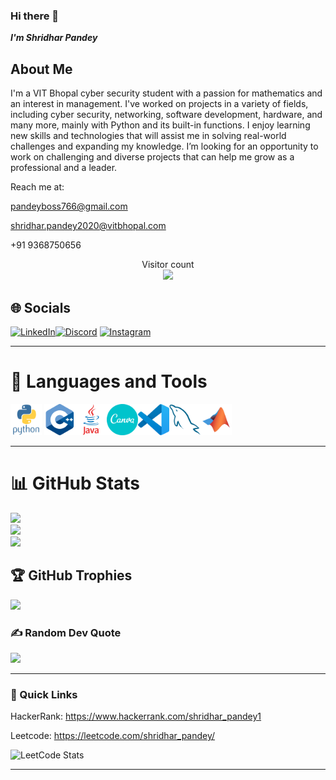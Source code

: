 ### Hi there 👋
***I'm Shridhar Pandey*** 


## About Me
I'm a VIT Bhopal cyber security student with a passion for mathematics and an interest in management. I've worked on projects in a variety of fields, including cyber security, networking, software development, hardware, and many more, mainly with Python and its built-in functions. I enjoy learning new skills and technologies that will assist me in solving real-world challenges and expanding my knowledge. I’m looking for an opportunity to work on challenging and diverse projects that can help me grow as a professional and a leader.

Reach me at: 

pandeyboss766@gmail.com

shridhar.pandey2020@vitbhopal.com

+91 9368750656

<p align="center"> 
  Visitor count<br>
  <img src="https://profile-counter.glitch.me/Shridhar-Pandey/count.svg" />
</p>

## 🌐 Socials

<!-- <div id="header" align="center">
  <img src="https://media.giphy.com/media/M9gbBd9nbDrOTu1Mqx/giphy.gif" width="100"/>
</div> -->

 [![LinkedIn](https://img.shields.io/badge/LinkedIn-%230077B5.svg?logo=linkedin&logoColor=white)](https://www.linkedin.com/in/shridhar-pandey)[![Discord](https://img.shields.io/badge/Discord-@shridhar%20Pandey#8065-7289DA?logo=discord&logoColor=white)](https://discord.gg/#8065)
[![Instagram](https://img.shields.io/badge/Instagram-%23E4405F.svg?logo=Instagram&logoColor=white)](https://www.instagram.com/shridhar_siddheshwar_pandey/) 

---

# :book: Languages and Tools

<img src="https://github.com/devicons/devicon/blob/master/icons/python/python-original-wordmark.svg" alt="python logo"  width="50" height ="50" /> <img src="https://github.com/devicons/devicon/blob/master/icons/cplusplus/cplusplus-original.svg" alt="Cplusplus logo"  width="50" height ="50" /><img src="https://github.com/devicons/devicon/blob/master/icons/java/java-original-wordmark.svg" alt="JAVA logo"  width="50" height ="50" /><img src="https://github.com/devicons/devicon/blob/master/icons/canva/canva-original.svg" alt="Canva logo"  width="50" height ="50" /><img src="https://github.com/devicons/devicon/blob/master/icons/vscode/vscode-original.svg" alt="VSCode logo"  width="50" height ="50" /><img src="https://github.com/devicons/devicon/blob/master/icons/mysql/mysql-original.svg" alt="MySQl logo"  width="50" height ="50" /><img src="https://github.com/devicons/devicon/blob/master/icons/matlab/matlab-original.svg" alt="Matlab logo"  width="50" height ="50" />

---

# 📊 GitHub Stats
![](https://github-readme-stats.vercel.app/api?username=Shridhar-Pandey&theme=radical&hide_border=true&include_all_commits=false&count_private=false)<br/>
![](https://github-readme-streak-stats.herokuapp.com/?user=Shridhar-Pandey&theme=radical&hide_border=true)<br/>
![](https://github-readme-stats.vercel.app/api/top-langs/?username=Shridhar-Pandey&theme=radical&hide_border=true&include_all_commits=false&count_private=false&layout=compact)

## 🏆 GitHub Trophies
![](https://github-profile-trophy.vercel.app/?username=Shridhar-Pandey&theme=radical&no-frame=false&no-bg=true&margin-w=4)

### ✍ Random Dev Quote
![](https://quotes-github-readme.vercel.app/api?type=horizontal&theme=radical)

<!-- [![](https://visitcount.itsvg.in/api?id=Shridhar-Pandey&icon=6&color=0)](https://visitcount.itsvg.in) -->

---

### :link: Quick Links
HackerRank: 
https://www.hackerrank.com/shridhar_pandey1

Leetcode: 
https://leetcode.com/shridhar_pandey/

![LeetCode Stats](https://leetcode-stats-six.vercel.app/api?username=shridhar_pandey&theme=dark)


---
<!--
**Shridhar-Pandey/Shridhar-Pandey** is a ✨ _special_ ✨ repository because its `README.md` (this file) appears on your GitHub profile.

Here are some ideas to get you started:

- 🔭 I’m currently working on ...
- 🌱 I’m currently learning ...
- 👯 I’m looking to collaborate on ...
- 🤔 I’m looking for help with ...
- 💬 Ask me about ...
- 📫 How to reach me: ...
- 😄 Pronouns: ...
- ⚡ Fun fact: ...
-->

